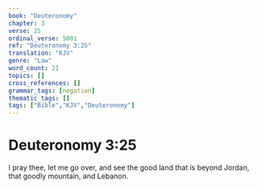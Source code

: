 ```yaml
---
book: "Deuteronomy"
chapter: 3
verse: 25
ordinal_verse: 5001
ref: "Deuteronomy 3:25"
translation: "KJV"
genre: "Law"
word_count: 21
topics: []
cross_references: []
grammar_tags: [negation]
thematic_tags: []
tags: ["Bible","KJV","Deuteronomy"]
---
```


# Deuteronomy 3:25

I pray thee, let me go over, and see the good land that is beyond Jordan, that goodly mountain, and Lebanon.
